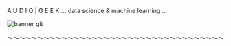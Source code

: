 A U D I O | G E E K
...  data science             &         machine learning  ...


![banner git](https://github.com/Alfonso-wav/Alfonso-wav/assets/138866994/5588b031-d0ec-4dd2-b506-aac3a6d0d9f8)

〜〜〜〜〜〜〜〜〜〜〜〜〜〜〜〜〜〜〜〜〜〜〜〜〜〜〜〜〜〜〜〜〜〜〜〜





<!---
Alfonso-wav/Alfonso-wav is a ✨ special ✨ repository because its `README.md` (this file) appears on your GitHub profile.
You can click the Preview link to take a look at your changes.
--->
